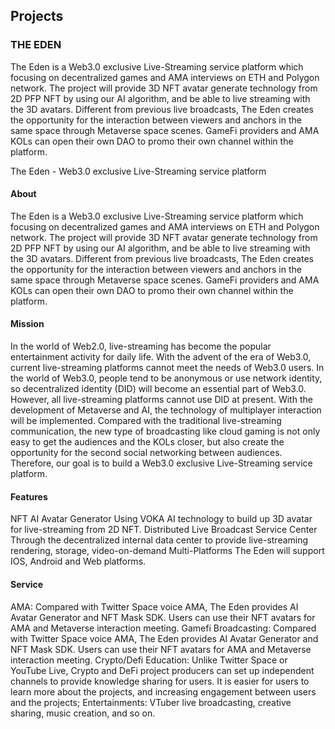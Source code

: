 

## Projects

### THE EDEN

The Eden is a Web3.0 exclusive Live-Streaming service platform which focusing on decentralized games and AMA interviews on ETH and Polygon network. The project will provide 3D NFT avatar generate technology from 2D PFP NFT by using our AI algorithm, and be able to live streaming with the 3D avatars. Different from previous live broadcasts, The Eden creates the opportunity for the interaction between viewers and anchors in the same space through Metaverse space scenes. GameFi providers and AMA KOLs can open their own DAO to promo their own channel within the platform.

The Eden - Web3.0 exclusive Live-Streaming service platform

#### About

The Eden is a Web3.0 exclusive Live-Streaming service platform which focusing on decentralized games and AMA interviews on ETH and Polygon network. The project will provide 3D NFT avatar generate technology from 2D PFP NFT by using our AI algorithm, and be able to live streaming with the 3D avatars. Different from previous live broadcasts, The Eden creates the opportunity for the interaction between viewers and anchors in the same space through Metaverse space scenes. GameFi providers and AMA KOLs can open their own DAO to promo their own channel within the platform.


#### Mission

In the world of Web2.0, live-streaming has become the popular entertainment activity for daily life. With the advent of the era of Web3.0, current live-streaming platforms cannot meet the needs of Web3.0 users. In the world of Web3.0, people tend to be anonymous or use network identity, so decentralized identity (DID) will become an essential part of Web3.0. However, all live-streaming platforms cannot use DID at present. With the development of Metaverse and AI, the technology of multiplayer interaction will be implemented. Compared with the traditional live-streaming communication, the new type of broadcasting like cloud gaming is not only easy to get the audiences and the KOLs closer, but also create the opportunity for the second social networking between audiences. Therefore, our goal is to build a Web3.0 exclusive Live-Streaming service platform.

#### Features
NFT AI Avatar Generator 
Using VOKA AI technology to build up 3D avatar for live-streaming from 2D NFT.
Distributed Live Broadcast Service Center
Through the decentralized internal data center to provide live-streaming rendering, storage, video-on-demand 
Multi-Platforms
The Eden will support IOS, Android and Web platforms.

#### Service
AMA: Compared with Twitter Space voice AMA, The Eden provides AI Avatar Generator and NFT Mask SDK. Users can use their NFT avatars for AMA and Metaverse interaction meeting.
Gamefi Broadcasting: Compared with Twitter Space voice AMA, The Eden provides AI Avatar Generator and NFT Mask SDK. Users can use their NFT avatars for AMA and Metaverse interaction meeting.
Crypto/Defi Education: Unlike Twitter Space or YouTube Live, Crypto and DeFi project producers can set up independent channels to provide knowledge sharing for users. It is easier for users to learn more about the projects, and increasing engagement between users and the projects;
Entertainments: VTuber live broadcasting, creative sharing, music creation, and so on.


